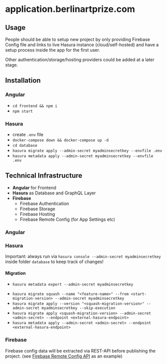 # application.berlinartprize.com

## Usage

People should be able to setup new project by only providing Firebase Config file and links to live Hasura instance (cloud/self-hosted) and have a setup process inside the app for the first user.

Other authentication/storage/hosting providers could be added at a later stage.

## Installation

### Angular

- `cd frontend && npm i`
- `npm start`

### Hasura

- create `.env` file
- `docker-compose down && docker-compose up -d`
- `cd database`
- `hasura migrate apply --admin-secret myadminsecretkey --envfile .env`
- `hasura metadata apply --admin-secret myadminsecretkey --envfile .env`

## Technical Infrastructure

- **Angular** for Frontend
- **Hasura** as Database and GraphQL Layer
- **Firebase**
  - Firebase Authentication
  - Firebase Storage
  - Firebase Hosting
  - Firebase Remote Config (for App Settings etc)

### Angular

### Hasura

Important: always run via `hasura console --admin-secret myadminsecretkey` inside folder `database` to keep track of changes!

#### Migration

- `hasura metadata export --admin-secret myadminsecretkey`

<!-- - `hasura migrate create <MIGRATION_NAME> --admin-secret myadminsecretkey` -->

- `hasura migrate squash --name "<feature-name>" --from <start-migration-version> --admin-secret myadminsecretkey`
- `hasura migrate apply --version "<squash-migration-version>" --admin-secret myadminsecretkey --skip-execution`
- `hasura migrate apply <squash-migration-version> --admin-secret <admin-secret> --endpoint <external-hasura-endpoint>`
- `hasura metadata apply --admin-secret <admin-secret> --endpoint <external-hasura-endpoint>`

### Firebase

Firebase config data will be extracted via REST-API before publishing the project. (see [Firebase Remote Config API](https://firebase.google.com/docs/reference/remote-config/rest) as an example)
